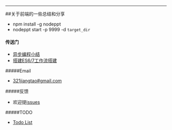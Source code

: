 ---
##关于前端的一些总结和分享
* npm install -g nodeppt
* nodeppt start -p 9999 -d `target_dir`

#### 传送门
* [异步编程小结](https://imjiangtao.com/2016-01-30-%E5%BC%82%E6%AD%A5%E7%BC%96%E7%A8%8B%E5%B0%8F%E7%BB%93/)
* [搭建ES6/7工作流搭建](http://jthwong.github.io/shares/doc/es67workflow.htm)

#####Email
* [321jiangtao#gmail.com](mailto:321jiangtao@gmail.com)

#####反馈
* 欢迎提[issues](https://github.com/jtHwong/shares/issues)

#####TODO
* [Todo List](TODO.md)
